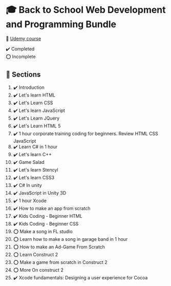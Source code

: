 # :mortar_board: Back to School Web Development and Programming Bundle

:link: [Udemy course](https://www.udemy.com/course/back-to-school-web-development-and-programming-bundle/)

:heavy_check_mark: Completed  
:o: Incomplete

## :beginner: Sections

1. :heavy_check_mark: Introduction
2. :heavy_check_mark: Let's learn HTML
3. :heavy_check_mark: Let's Learn CSS
4. :heavy_check_mark: Let's learn JavaScript
5. :heavy_check_mark: Let's Learn JQuery
6. :heavy_check_mark: Let's Learn HTML 5
7. :heavy_check_mark: 1 hour corporate training coding for beginners. Review HTML CSS JavaScript
8. :heavy_check_mark: Learn C# in 1 hour
9. :heavy_check_mark: Let's learn C++
10. :heavy_check_mark: Game Salad
11. :heavy_check_mark: Let's learn Stencyl
12. :heavy_check_mark: Let's learn CSS3
13. :heavy_check_mark: C# In unity
14. :heavy_check_mark: JavaScript in Unity 3D
15. :heavy_check_mark: 1 hour Xcode
16. :heavy_check_mark: How to make an app from scratch
17. :heavy_check_mark: Kids Coding - Beginner HTML
18. :heavy_check_mark: Kids Coding - Beginner CSS
19. :o: Make a song in FL studio
20. :o: Learn how to make a song in garage band in 1 hour
21. :o: How to make an Ad-Game From Scratch
22. :o: Learn Construct 2
23. :o: Make a game from scratch in Construct 2
24. :o: More On construct 2
25. :heavy_check_mark: Xcode fundamentals: Designing a user experience for Cocoa
